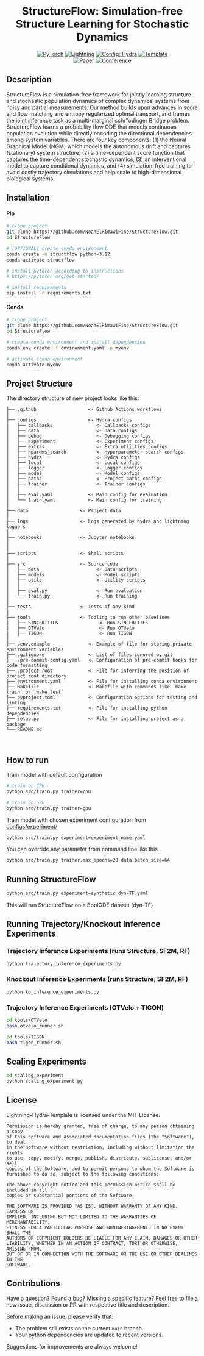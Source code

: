 <div align="center">

# StructureFlow: Simulation-free Structure Learning for Stochastic Dynamics

<a href="https://pytorch.org/get-started/locally/"><img alt="PyTorch" src="https://img.shields.io/badge/PyTorch-ee4c2c?logo=pytorch&logoColor=white"></a>
<a href="https://pytorchlightning.ai/"><img alt="Lightning" src="https://img.shields.io/badge/-Lightning-792ee5?logo=pytorchlightning&logoColor=white"></a>
<a href="https://hydra.cc/"><img alt="Config: Hydra" src="https://img.shields.io/badge/Config-Hydra-89b8cd"></a>
<a href="https://github.com/ashleve/lightning-hydra-template"><img alt="Template" src="https://img.shields.io/badge/-Lightning--Hydra--Template-017F2F?style=flat&logo=github&labelColor=gray"></a><br>
[![Paper](http://img.shields.io/badge/paper-arxiv.1001.2234-B31B1B.svg)](https://www.nature.com/articles/nature14539)
[![Conference](http://img.shields.io/badge/AnyConference-year-4b44ce.svg)](https://papers.nips.cc/paper/2020)

</div>

## Description
StructureFlow is a simulation-free framework for jointly learning structure and stochastic population dynamics of complex dynamical systems from noisy and partial measurements. Our method builds upon advances in score and flow matching and entropy regularized optimal transport, and frames the joint inference task as a multi-marginal schr\"odinger Bridge problem. StructureFlow learns a probability flow ODE that models continuous population evolution while directly encoding the directional dependencies among system variables. There are four key components: (1) the Neural Graphical Model (NGM) which models the autonomous drift and captures (stationary) system structure, (2) a time-dependent score function that captures the time-dependent stochastic dynamics, (3) an interventional model to capture conditional dynamics, and (4) simulation-free training to avoid costly trajectory simulations and help scale to high-dimensional biological systems.

## Installation

#### Pip

```bash
# clone project
git clone https://github.com/NoahElRimawiFine/StructureFlow.git
cd StructureFlow

# [OPTIONAL] create conda environment
conda create -n structflow python=3.12
conda activate structflow

# install pytorch according to instructions
# https://pytorch.org/get-started/

# install requirements
pip install -r requirements.txt
```

#### Conda

```bash
# clone project
git clone https://github.com/NoahElRimawiFine/StructureFlow.git
cd StructureFlow

# create conda environment and install dependencies
conda env create -f environment.yaml -n myenv

# activate conda environment
conda activate myenv
```

## Project Structure

The directory structure of new project looks like this:

```
├── .github                   <- Github Actions workflows
│
├── configs                   <- Hydra configs
│   ├── callbacks                <- Callbacks configs
│   ├── data                     <- Data configs
│   ├── debug                    <- Debugging configs
│   ├── experiment               <- Experiment configs
│   ├── extras                   <- Extra utilities configs
│   ├── hparams_search           <- Hyperparameter search configs
│   ├── hydra                    <- Hydra configs
│   ├── local                    <- Local configs
│   ├── logger                   <- Logger configs
│   ├── model                    <- Model configs
│   ├── paths                    <- Project paths configs
│   ├── trainer                  <- Trainer configs
│   │
│   ├── eval.yaml             <- Main config for evaluation
│   └── train.yaml            <- Main config for training
│
├── data                   <- Project data
│
├── logs                   <- Logs generated by hydra and lightning loggers
│
├── notebooks              <- Jupyter notebooks
│                             
│
├── scripts                <- Shell scripts
│
├── src                    <- Source code
│   ├── data                     <- Data scripts
│   ├── models                   <- Model scripts
│   ├── utils                    <- Utility scripts
│   │
│   ├── eval.py                  <- Run evaluation
│   └── train.py                 <- Run training
│
├── tests                  <- Tests of any kind
|
├── tools                  <- Tooling to run other baselines
|   ├── SINCERITIES               <- Run SINCERITIES
|   ├── OTVelo                    <- Run OTVelo
|   ├── TIGON                     <- Run TIGON
│
├── .env.example              <- Example of file for storing private environment variables
├── .gitignore                <- List of files ignored by git
├── .pre-commit-config.yaml   <- Configuration of pre-commit hooks for code formatting
├── .project-root             <- File for inferring the position of project root directory
├── environment.yaml          <- File for installing conda environment
├── Makefile                  <- Makefile with commands like `make train` or `make test`
├── pyproject.toml            <- Configuration options for testing and linting
├── requirements.txt          <- File for installing python dependencies
├── setup.py                  <- File for installing project as a package
└── README.md
```

<br>

## How to run

Train model with default configuration

```bash
# train on CPU
python src/train.py trainer=cpu

# train on GPU
python src/train.py trainer=gpu
```

Train model with chosen experiment configuration from [configs/experiment/](configs/experiment/)

```bash
python src/train.py experiment=experiment_name.yaml
```

You can override any parameter from command line like this

```bash
python src/train.py trainer.max_epochs=20 data.batch_size=64
```

## Running StructureFlow

```bash
python src/train.py experiment=synthetic_dyn-TF.yaml
```
This will run StructureFlow on a BoolODE dataset (dyn-TF)

## Running Trajectory/Knockout Inference Experiments

### Trajectory Inference Experiments (runs Structure, SF2M, RF)

```bash
python trajectory_inference_experiments.py
```

### Knockout Inference Experiments (runs Structure, SF2M, RF)

```bash
python ko_inference_experiments.py
```

### Trajectory Inference Experiments (OTVelo + TIGON)

```bash
cd tools/OTVelo
bash otvelo_runner.sh
```

```bash
cd tools/TIGON
bash tigon_runner.sh
```

## Scaling Experiments

```bash
cd scaling_experiment
python scaling_experiment.py
```


## License

Lightning-Hydra-Template is licensed under the MIT License.

```
Permission is hereby granted, free of charge, to any person obtaining a copy
of this software and associated documentation files (the "Software"), to deal
in the Software without restriction, including without limitation the rights
to use, copy, modify, merge, publish, distribute, sublicense, and/or sell
copies of the Software, and to permit persons to whom the Software is
furnished to do so, subject to the following conditions:

The above copyright notice and this permission notice shall be included in all
copies or substantial portions of the Software.

THE SOFTWARE IS PROVIDED "AS IS", WITHOUT WARRANTY OF ANY KIND, EXPRESS OR
IMPLIED, INCLUDING BUT NOT LIMITED TO THE WARRANTIES OF MERCHANTABILITY,
FITNESS FOR A PARTICULAR PURPOSE AND NONINFRINGEMENT. IN NO EVENT SHALL THE
AUTHORS OR COPYRIGHT HOLDERS BE LIABLE FOR ANY CLAIM, DAMAGES OR OTHER
LIABILITY, WHETHER IN AN ACTION OF CONTRACT, TORT OR OTHERWISE, ARISING FROM,
OUT OF OR IN CONNECTION WITH THE SOFTWARE OR THE USE OR OTHER DEALINGS IN THE
SOFTWARE.
```

## Contributions
<div align="left">

Have a question? Found a bug? Missing a specific feature? Feel free to file a new issue, discussion or PR with respective title and description.

Before making an issue, please verify that:

- The problem still exists on the current `main` branch.
- Your python dependencies are updated to recent versions.

Suggestions for improvements are always welcome!
